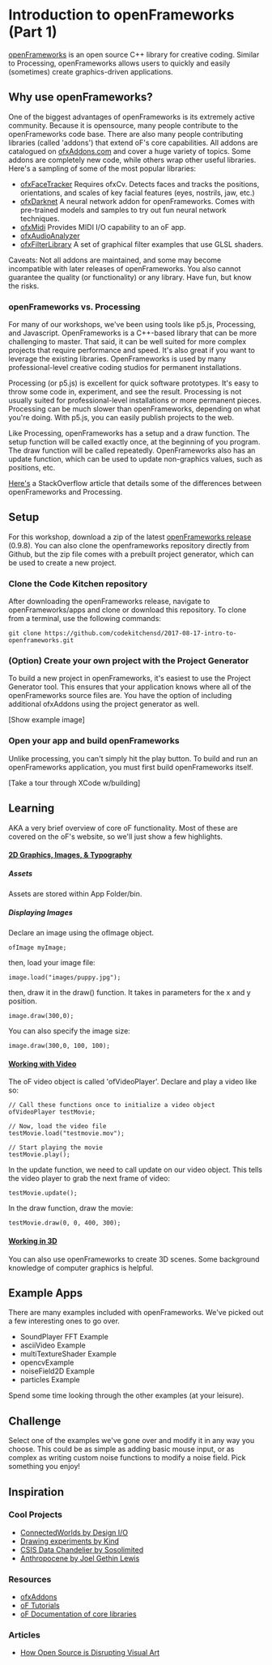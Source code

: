 # Introduction to openFrameworks (Part 1)


[openFrameworks](openframeworks.cc) is an open source C++ library for creative coding. Similar to Processing, openFrameworks allows users to quickly and easily (sometimes) create graphics-driven applications.

## Why use openFrameworks?

One of the biggest advantages of openFrameworks is its extremely active community. Because it is opensource, many people contribute to the openFrameworks code base. There are also many people contributing libraries (called 'addons') that extend oF's core capabilities. All addons are catalogued on [ofxAddons.com](http://ofxaddons.com/categories) and cover a huge variety of topics. Some addons are completely new code, while others wrap other useful libraries. Here's a sampling of some of the most popular libraries:

* [ofxFaceTracker](https://github.com/kylemcdonald/ofxFaceTracker) Requires ofxCv. Detects faces and tracks the positions, orientations, and scales of key facial features (eyes, nostrils, jaw, etc.)
* [ofxDarknet](https://github.com/mrzl/ofxDarknet) A neural network addon for openFrameworks. Comes with pre-trained models and samples to try out fun neural network techniques.
* [ofxMidi](https://github.com/danomatika/ofxMidi) Provides MIDI I/O capability to an oF app. 
* [ofxAudioAnalyzer](https://github.com/leozimmerman/ofxAudioAnalyzer)
* [ofxFilterLibrary](https://github.com/mfargo/ofxFilterLibrary) A set of graphical filter examples that use GLSL shaders.

Caveats: Not all addons are maintained, and some may become incompatible with later releases of openFrameworks. You also cannot guarantee the quality (or functionality) or any library. Have fun, but know the risks. 

### openFrameworks vs. Processing 

For many of our workshops, we've been using tools like p5.js, Processing, and Javascript. OpenFrameworks is a C++-based library that can be more challenging to master. That said, it can be well suited for more complex projects that require performance and speed. It's also great if you want to leverage the existing libraries. OpenFrameworks is used by many professional-level creative coding studios for permanent installations.

Processing (or p5.js) is excellent for quick software prototypes. It's easy to throw some code in, experiment, and see the result. Processing is not usually suited for professional-level installations or more permanent pieces. Processing can be much slower than openFrameworks, depending on what you're doing. With p5.js, you can easily publish projects to the web.

Like Processing, openFrameworks has a setup and a draw function. The setup function will be called exactly once, at the beginning of you program. The draw function will be called repeatedly. OpenFrameworks also has an update function, which can be used to update non-graphics values, such as positions, etc.

[Here's](https://stackoverflow.com/questions/5291769/open-framework-v-s-processing) a StackOverflow article that details some of the differences between openFrameworks and Processing.

## Setup

For this workshop, download a zip of the latest [openFrameworks release](http://openframeworks.cc/download/) (0.9.8). You can also clone the openframeworks repository directly from Github, but the zip file comes with a prebuilt project generator, which can be used to create a new project. 


### Clone the Code Kitchen repository


After downloading the openFrameworks release, navigate to openFrameworks/apps and clone or download this repository. To clone from a terminal, use the following commands:

```cd of_v0.9.8_osx_release/apps
git clone https://github.com/codekitchensd/2017-08-17-intro-to-openframeworks.git
```

### (Option) Create your own project with the Project Generator

To build a new project in openFrameworks, it's easiest to use the Project Generator tool. This ensures that your application knows where all of the openFrameworks source files are. You have the option of including additional ofxAddons using the project generator as well.

[Show example image]

### Open your app and build openFrameworks

Unlike processing, you can't simply hit the play button. To build and run an openFrameworks application, you must first build openFrameworks itself. 

[Take a tour through XCode w/building]

## Learning

AKA a very brief overview of core oF functionality. Most of these are covered on the oF's website, so we'll just show a few highlights.

#### [2D Graphics, Images, & Typography](http://openframeworks.cc/documentation/graphics/)

##### Assets

Assets are stored within App Folder/bin. 

##### Displaying Images

Declare an image using the ofImage object.

```
ofImage myImage;
```

then, load your image file:

```
image.load("images/puppy.jpg"); 
```

then, draw it in the draw() function. It takes in parameters for the x and y position.

```
image.draw(300,0); 
```

You can also specify the image size:

```
image.draw(300,0, 100, 100); 
```

#### [Working with Video](http://openframeworks.cc/documentation/video/)

The oF video object is called 'ofVideoPlayer'. Declare and play a video like so:

```
// Call these functions once to initialize a video object
ofVideoPlayer testMovie;

// Now, load the video file
testMovie.load("testmovie.mov");

// Start playing the movie
testMovie.play();
```

In the update function, we need to call update on our video object. This tells the video player to grab the next frame of video:

```
testMovie.update();
```

In the draw function, draw the movie:


```
testMovie.draw(0, 0, 400, 300);
```


#### [Working in 3D](http://openframeworks.cc/documentation/)

You can also use openFrameworks to create 3D scenes. Some background knowledge of computer graphics is helpful. 

## Example Apps

There are many examples included with openFrameworks. We've picked out a few interesting ones to go over. 

* SoundPlayer FFT Example 
* asciiVideo Example
* multiTextureShader Example
* opencvExample
* noiseField2D Example
* particles Example

Spend some time looking through the other examples (at your leisure).

## Challenge

Select one of the examples we've gone over and modify it in any way you choose. This could be as simple as adding basic mouse input, or as complex as writing custom noise functions to modify a noise field. Pick something you enjoy!

## Inspiration

### Cool Projects 
* [ConnectedWorlds by Design I/O](http://design-io.com/projects/ConnectedWorlds/)
* [Drawing experiments by Kind](https://thenextweb.com/dd/2012/05/04/amazing-video-drawing-experiments-by-kynd-use-openframeworks-to-create-art/#.tnw_2rnWBh5z)
* [CSIS Data Chandelier by Sosolimited](https://www.sosolimited.com/work/csis-data-chandelier/)
* [Anthropocene by Joel Gethin Lewis](http://openframeworks.cc/ofBook/chapters/project_joel.html)

### Resources 
* [ofxAddons](http://ofxaddons.com/categories)
* [oF Tutorials](http://openframeworks.cc/learning/)
* [oF Documentation of core libraries](http://openframeworks.cc/documentation/)


### Articles
* [How Open Source is Disrupting Visual Art](https://creators.vice.com/en_us/article/wnzm4q/how-open-source-is-disrupting-visual-art)





